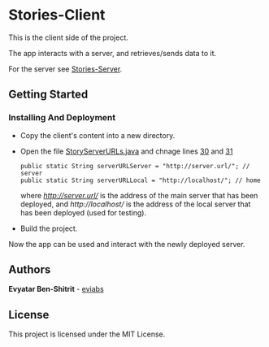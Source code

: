 # Stories-Client

This is the client side of the project.

The app interacts with a server, and retrieves/sends data to it.

For the server see [Stories-Server](https://github.com/eviabs/Stories-Server).

## Getting Started 

### Installing And Deployment

* Copy the client's content into a new directory.

* Open the file [StoryServerURLs.java](https://github.com/eviabs/Stories-Client/blob/master/app/src/main/java/stories/spectrum/huji/ac/il/stories/net/StoryServerURLs.java) and chnage lines [30](https://github.com/eviabs/Stories-Client/blob/master/app/src/main/java/stories/spectrum/huji/ac/il/stories/net/StoryServerURLs.java#L30) and [31](https://github.com/eviabs/Stories-Client/blob/master/app/src/main/java/stories/spectrum/huji/ac/il/stories/net/StoryServerURLs.java#L31)


  ```
  public static String serverURLServer = "http://server.url/"; // server
  public static String serverURLLocal = "http://localhost/"; // home
  ```

  where *http://server.url/* is the address of the main server that has been deployed, and *http://localhost/* is the address of the local server that has been deployed (used for testing).
  
* Build the project.

Now the app can be used and interact with the newly deployed server. 


## Authors

**Evyatar Ben-Shitrit** - [eviabs](https://github.com/eviabs)

## License

This project is licensed under the MIT License.
